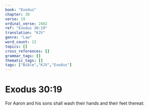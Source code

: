 ```yaml
---
book: "Exodus"
chapter: 30
verse: 19
ordinal_verse: 2402
ref: "Exodus 30:19"
translation: "KJV"
genre: "Law"
word_count: 13
topics: []
cross_references: []
grammar_tags: []
thematic_tags: []
tags: ["Bible","KJV","Exodus"]
---
```


# Exodus 30:19

For Aaron and his sons shall wash their hands and their feet thereat:
